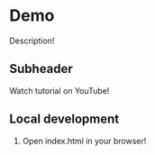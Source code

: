 # Demo

Description!

## Subheader

Watch tutorial on YouTube!

## Local development

1. Open index.html in your browser!
